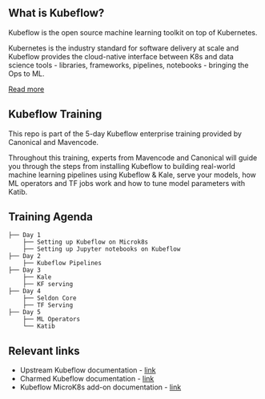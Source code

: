 ## What is Kubeflow?

Kubeflow is the open source machine learning toolkit on top of Kubernetes.

Kubernetes is the industry standard for software delivery at scale and Kubeflow provides the cloud-native interface between K8s and data science tools - libraries, frameworks, pipelines, notebooks - bringing the Ops to ML.

[Read more](https://ubuntu.com/ai/what-is-kubeflow)

## Kubeflow Training

This repo is part of the 5-day Kubeflow enterprise training provided by Canonical and Mavencode. 

Throughout this training, experts from Mavencode and Canonical will guide you through the steps from installing Kubeflow to building real-world machine learning pipelines using Kubeflow & Kale, serve your models, how ML operators and TF jobs work and how to tune model parameters with Katib. 

## Training Agenda

    ├── Day 1
		├── Setting up Kubeflow on Microk8s
		├── Setting up Jupyter notebooks on Kubeflow 		
    ├── Day 2      
		├── Kubeflow Pipelines     
    ├── Day 3
		├── Kale
		├── KF serving
    ├── Day 4
		├── Seldon Core
		├── TF Serving
    ├── Day 5
		├── ML Operators                
		└── Katib

## Relevant links
* Upstream Kubeflow documentation - [link](https://www.kubeflow.org/docs/)
* Charmed Kubeflow documentation - [link](https://charmed-kubeflow.io/docs)
* Kubeflow MicroK8s add-on documentation - [link](https://microk8s.io/docs/addon-kubeflow)
